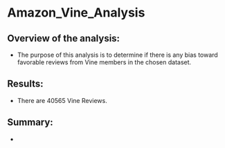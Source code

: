 # Amazon_Vine_Analysis
## Overview of the analysis:
  - The purpose of this analysis is to determine if there is any bias toward favorable reviews from Vine members in the chosen dataset.
## Results:
  - There are 40565 Vine Reviews.
## Summary:
  - 
